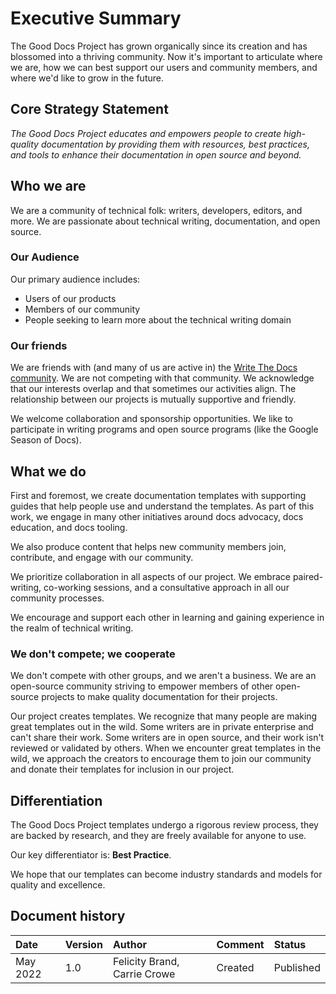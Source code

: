 # Executive Summary

The Good Docs Project has grown organically since its creation and has blossomed into a thriving community. Now it's important to articulate where we are, how we can best support our users and community members, and where we'd like to grow in the future. 


## Core Strategy Statement  

_The Good Docs Project educates and empowers people to create high-quality documentation by providing them with resources, best practices, and tools to enhance their documentation in open source and beyond._


## Who we are

We are a community of technical folk: writers, developers, editors, and more. We are passionate about technical writing, documentation, and open source.


### Our Audience

Our primary audience includes:

* Users of our products
* Members of our community
* People seeking to learn more about the technical writing domain


### Our friends

We are friends with (and many of us are active in) the [Write The Docs community](https://www.writethedocs.org/). 
We are not competing with that community. We acknowledge that our interests overlap and that sometimes our activities align. 
The relationship between our projects is mutually supportive and friendly.

We welcome collaboration and sponsorship opportunities. We like to participate in writing programs and open source programs (like the Google Season of Docs).


## What we do

First and foremost, we create documentation templates with supporting guides that help people use and understand the templates. As part of this work, we engage in many other initiatives around docs advocacy, docs education, and docs tooling. 

We also produce content that helps new community members join, contribute, and engage with our community.

We prioritize collaboration in all aspects of our project. We embrace paired-writing, co-working sessions, and a consultative approach in all
our community processes.

We encourage and support each other in learning and gaining experience in the realm of technical writing. 


### We don't compete; we cooperate

We don't compete with other groups, and we aren't a business. We are an open-source community striving to empower members of other open-source projects to make quality documentation for their projects.

Our project creates templates. We recognize that many people are making great templates out in the wild. Some writers are in private enterprise and can't share their work. Some writers are in open source, and their work isn't reviewed or validated by others. 
When we encounter great templates in the wild, we approach the creators to encourage them to join our community and donate their templates for inclusion in our project.


## Differentiation

The Good Docs Project templates undergo a rigorous review process, they are backed by research, and they are freely available for anyone to use.

Our key differentiator is: **Best Practice**. 

We hope that our templates can become industry standards and models for quality and excellence.


## Document history

| Date     | Version | Author                       | Comment | Status    |
| :------- | :------ | :--------------------------- |:------- | :-------- |
| May 2022 | 1.0     | Felicity Brand, Carrie Crowe | Created | Published | 


